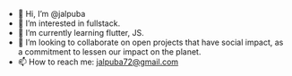 - 👋 Hi, I’m @jalpuba
- 👀 I’m interested in fullstack.
- 🌱 I’m currently learning flutter, JS.
- 💞️ I’m looking to collaborate on open projects that have social impact, as a commitment to lessen our impact on the planet.
- 📫 How to reach me: jalpuba72@gmail.com

<!---
jalpuba/jalpuba is a ✨ special ✨ repository because its `README.md` (this file) appears on your GitHub profile.
You can click the Preview link to take a look at your changes.
--->
